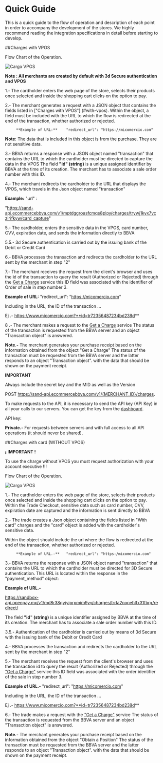# Quick Guide


This is a quick guide to the flow of operation and description of each point in order to accompany the development of the stores. We highly recommend reading the integration specifications in detail before starting to develop.


##Charges with VPOS

Flow Chart of the Operation.

![Cargo VPOS](images/charge-vpos.png)

**Note : All merchants are created by default with 3d Secure authentication and VPOS**

1.- The cardholder enters the web page of the store, selects their products once selected and inside the shopping cart clicks on the option to pay.

2.- The merchant generates a request with a JSON object that contains the fields listed in ["Charges with VPOS"] (#with-vpos). Within the object, a field must be included with the URL to which the flow is redirected at the end of the transaction, whether authorized or rejected.

         **Example of URL:**  	"redirect_url": "https://micomercio.com"

  **Note:** The data that is included in this object is from the purchase. They are not sensitive data.


3.- BBVA returns a response with a JSON object named "transaction" that contains the URL to which the cardholder must be directed to capture the data in the VPOS The field **"id" (string)** is a unique assigned identifier by BBVA at the time of its creation. The merchant has to associate a sale order number with this ID.

4.- The merchant redirects the cardholder to the URL that displays the VPOS, which travels in the Json object named "transaction"

**Example:** "url" :

"https://sand-api.ecommercebbva.com/v1/mptdggroasfcmqs8plpy/charges/trywj1kyx7vczirifkyw/card_capture"

5.- The cardholder, enters the sensitive data in the VPOS, card number, CVV, expiration date, and sends the information directly to BBVA

5.5.- 3d Secure authentication is carried out by the issuing bank of the Debit or Credit Card

6.- BBVA processes the transaction and redirects the cardholder to the URL sent by the merchant in step "2"

7.- The merchant receives the request from the client's browser and uses the id of the transaction to query the result (Authorized or Rejected) through the [Get a Charge](#get-a-charge) service this ID field was associated with the identifier of Order of sale in step number 3.

 **Example of URL:**  "redirect_url": "https://micomercio.com"

 Including in the URL, the ID of the transaction ...

 Ej .- https://www.micomercio.com?**id=tr72356487234bd238d**


 8 .- The merchant makes a request to the [Get a Charge](#get-a-charge) service The status of the transaction is requested from the BBVA server and an object "Transaction object" is answered.

 **Note.-** The merchant generates your purchase receipt based on the information obtained from the object "Get a Charge"
 The status of the transaction must be requested from the BBVA server and the latter responds to an object "Transaction object". with the data that should be shown on the payment receipt.




**IMPORTANT**

Always include the secret key and the MID as well as the Version

POST https://sand-api.ecommercebbva.com/v1/{MERCHANT_ID}/charges.

To make requests to the API, it is necessary to send the API key (API Key) in all your calls to our servers. You can get the key from the [dashboard](https://sand-portal.ecommercebbva.com).

API key:

**Private.-** For requests between servers and with full access to all API operations (it should never be shared).



##Charges with card (WITHOUT VPOS)

**¡ IMPORTANT !**

To use the charge without VPOS you must request authorization with your account executive !!!


Flow Chart of the Operation.

![Cargo VPOS](images/charge-custom-form.png)


1.- The cardholder enters the web page of the store, selects their products once selected and inside the shopping cart clicks on the option to pay. Within the Trade Checkout, sensitive data such as card number, CVV, expiration date are captured and the information is sent directly to BBVA  

2.- The trade creates a Json object containing the fields listed in "With card" charges and the "card" object is added with the cardholder's sensitive data.

 Within the object should include the url where the flow is redirected at the end of the transaction, whether authorized or rejected.

         **Example of URL.-**  	"redirect_url": "https:/micomercio.com"

3.- BBVA returns the response with a JSON object named "transaction" that contains the URL to which the cardholder must be directed for 3D Secure authentication.
This URL is located within the response in the "payment_method" object:

**Example of URL.-**  

https://sandbox-api.openpay.mx/v1/md8r38qyiyiprpmim9yy/charges/trrla2nopehlfx31fbrg/redirect/

 The field **"id" (string)** is a unique identifier assigned by BBVA at the time of its creation. The merchant has to associate a sale order number with this ID.

3.5.- Authentication of the cardholder is carried out by means of 3d Secure with the issuing bank of the Debit or Credit Card

4.- BBVA processes the transaction and redirects the cardholder to the URL sent by the merchant in step "2"

5.- The merchant receives the request from the client's browser and uses the transaction id to query the result (Authorized or Rejected) through the  ["Get a Charge"](#get-a-charge) service this ID field was associated with the order identifier of the sale in step number 3.

 **Example of URL.-**  "redirect_url": "https://micomercio.com"

 Including in the URL, the ID of the transaction ...

 Ej .- https://www.micomercio.com?**id=tr72356487234bd238d**

 6.- The trade makes a request with the ["Get a Charge"](#get-a-charge) service The status of the transaction is requested from the BBVA server and an object "Transaction object" is answered.

**Note.-** The merchant generates your purchase receipt based on the information obtained from the object "Obtain a Position"
The status of the transaction must be requested from the BBVA server and the latter responds to an object "Transaction object". with the data that should be shown on the payment receipt.
